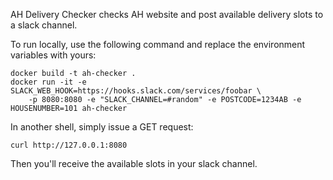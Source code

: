 AH Delivery Checker checks AH website and post available delivery slots to a slack channel.

To run locally, use the following command and replace the environment variables with yours:
```
docker build -t ah-checker .
docker run -it -e SLACK_WEB_HOOK=https://hooks.slack.com/services/foobar \
    -p 8080:8080 -e "SLACK_CHANNEL=#random" -e POSTCODE=1234AB -e HOUSENUMBER=101 ah-checker
```

In another shell, simply issue a GET request:
```
curl http://127.0.0.1:8080
```

Then you'll receive the available slots in your slack channel.
